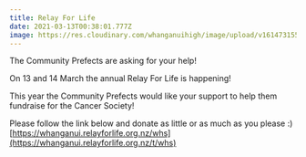 ```yaml
---
title: Relay For Life
date: 2021-03-13T00:38:01.777Z
image: https://res.cloudinary.com/whanganuihigh/image/upload/v1614731552/News/1397167-615480-34.jpg
---
```

The Community Prefects are asking for your help! 

On 13 and 14 March the annual Relay For Life is happening! 

This year the Community Prefects would like your support to help them fundraise for the Cancer Society! 

Please follow the link below and donate as little or as much as you please :)
[https://whanganui.relayforlife.org.nz/whs](https://whanganui.relayforlife.org.nz/t/whs)